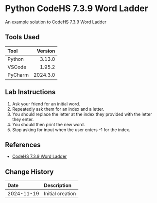 # Python CodeHS 7.3.9 Word Ladder
An example solution to CodeHS 7.3.9 Word Ladder

## Tools Used

| Tool       |  Version |
|:-----------|---------:|
| Python     |   3.13.0 |
| VSCode     |   1.95.2 |
| PyCharm    | 2024.3.0 |

## Lab Instructions
1. Ask your friend for an initial word.
1. Repeatedly ask them for an index and a letter.
1. You should replace the letter at the index they provided with the letter they enter.
1. You should then print the new word.
1. Stop asking for input when the user enters -1 for the index.
## References

* [CodeHS 7.3.9 Word Ladder](https://codehs.com/student/5441708/section/556234/assignment/139751274)

## Change History

| Date       | Description                                                                                |
|:-----------|:-------------------------------------------------------------------------------------------|
| 2024-11-19 | Initial creation                                                                           |
